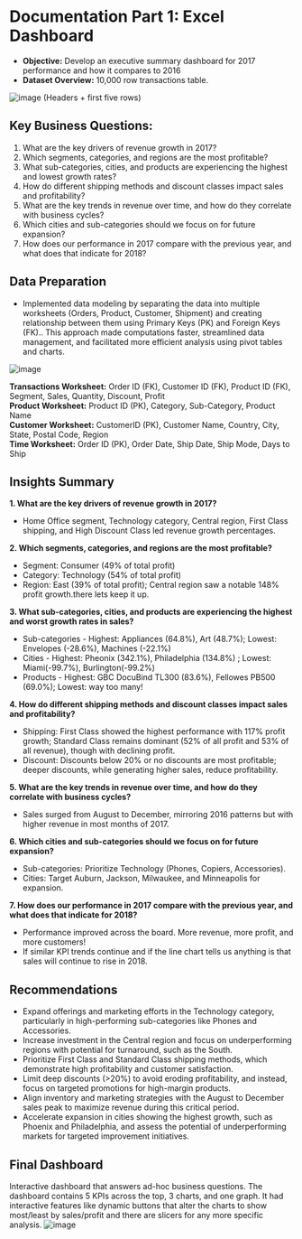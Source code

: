 # Documentation Part 1: Excel Dashboard
  - **Objective:** Develop an executive summary dashboard for 2017 performance and how it compares to 2016                               
  - **Dataset Overview:** 10,000 row transactions table.

  ![image](https://github.com/user-attachments/assets/2a476b3a-48e6-4135-a5fa-e8cb7e5dc875)
(Headers + first five rows)

## Key Business Questions:
1. What are the key drivers of revenue growth in 2017?
2. Which segments, categories, and regions are the most profitable?
3. What sub-categories, cities, and products are experiencing the highest and lowest growth rates?
4. How do different shipping methods and discount classes impact sales and profitability?
5. What are the key trends in revenue over time, and how do they correlate with business cycles?
6. Which cities and sub-categories should we focus on for future expansion?
7. How does our performance in 2017 compare with the previous year, and what does that indicate for 2018?
  

## Data Preparation
- Implemented data modeling by separating the data into multiple worksheets (Orders, Product, Customer, Shipment) and creating relationship between them using Primary Keys (PK) and Foreign Keys (FK).. This approach made computations faster, streamlined data management, and facilitated more efficient analysis using pivot tables and charts.
  
![image](https://github.com/user-attachments/assets/bc815870-1da8-4df5-9793-a66591df39a7)

**Transactions Worksheet:** Order ID (FK), Customer ID (FK), Product ID (FK), Segment, Sales, Quantity, Discount, Profit                 
**Product Worksheet:** Product ID (PK), Category, Sub-Category, Product Name            
**Customer Worksheet:** CustomerID (PK), Customer Name, Country, City, State, Postal Code, Region               
**Time Worksheet:** Order ID (PK), Order Date, Ship Date, Ship Mode, Days to Ship

## Insights Summary

**1. What are the key drivers of revenue growth in 2017?**
- Home Office segment, Technology category, Central region, First Class shipping, and High Discount Class led revenue growth percentages.
  
**2. Which segments, categories, and regions are the most profitable?** 
  - Segment: Consumer (49% of total profit)
  - Category: Technology (54% of total profit)
  - Region: East (39% of total profit); Central region saw a notable 148% profit growth.there lets keep it up.
    
**3. What sub-categories, cities, and products are experiencing the highest and worst growth rates in sales?**
  - Sub-categories - Highest: Appliances (64.8%), Art (48.7%); Lowest: Envelopes (-28.6%), Machines (-22.1%)
  - Cities - Highest: Pheonix (342.1%), Philadelphia (134.8%) ; Lowest: Miami(-99.7%), Burlington(-99.2%)
  - Products - Highest: GBC DocuBind TL300 (83.6%), Fellowes PB500 (69.0%); Lowest: way too many!
    
**4. How do different shipping methods and discount classes impact sales and profitability?**
  - Shipping: First Class showed the highest performance with 117% profit growth; Standard Class remains dominant (52% of all profit and 53% of all revenue), though with declining profit.
  - Discount: Discounts below 20% or no discounts are most profitable; deeper discounts, while generating higher sales, reduce profitability.
    
**5. What are the key trends in revenue over time, and how do they correlate with business cycles?**
  - Sales surged from August to December, mirroring 2016 patterns but with higher revenue in most months of 2017.

**6. Which cities and sub-categories should we focus on for future expansion?**
  - Sub-categories: Prioritize Technology (Phones, Copiers, Accessories).
  - Cities: Target Auburn, Jackson, Milwaukee, and Minneapolis for expansion.

**7. How does our performance in 2017 compare with the previous year, and what does that indicate for 2018?**
  - Performance improved across the board. More revenue, more profit, and more customers!
  - If similar KPI trends continue and if the line chart tells us anything is that sales will continue to rise in 2018.

## Recommendations
- Expand offerings and marketing efforts in the Technology category, particularly in high-performing sub-categories like Phones and Accessories.
- Increase investment in the Central region and focus on underperforming regions with potential for turnaround, such as the South.
- Prioritize First Class and Standard Class shipping methods, which demonstrate high profitability and customer satisfaction.
- Limit deep discounts (>20%) to avoid eroding profitability, and instead, focus on targeted promotions for high-margin products.
- Align inventory and marketing strategies with the August to December sales peak to maximize revenue during this critical period.
- Accelerate expansion in cities showing the highest growth, such as Phoenix and Philadelphia, and assess the potential of underperforming markets for targeted improvement initiatives.

## Final Dashboard
Interactive dashboard that answers ad-hoc business questions. The dashboard contains 5 KPIs across the top, 3 charts, and one graph. It had interactive features like dynamic buttons that alter the charts to show most/least by sales/profit and there are slicers for any more specific analysis.
![image](https://github.com/user-attachments/assets/2fd6e204-3a43-4bd5-b869-999e42603f9a)


